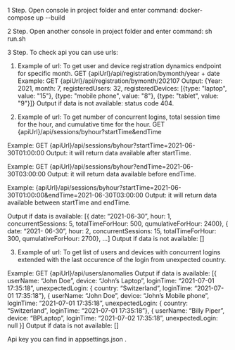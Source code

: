 1 Step.
Open console in project folder and enter command: docker-compose up --build

2 Step.
Open another console in project folder and enter command: sh run.sh

3 Step.
To check api you can use urls:

1) Example of url:
To get user and device registration dynamics endpoint for specific month.
         GET {apiUrl}/api/registration/bymonth/year + date
Example: GET {apiUrl}/api/registration/bymonth/202107
Output: {Year: 2021, month: 7, registeredUsers: 32, registeredDevices: [{type: "laptop", value: "15"}, {type: "mobile phone", value: "8"}, {type: "tablet", value: "9"}]}
Output if data is not available: status code 404.

2) Example of url:
To get number of concurrent logins, total session time for the hour, and cumulative time for the hour.
         GET {apiUrl}/api/sessions/byhour?startTime&endTime

Example: GET {apiUrl}/api/sessions/byhour?startTime=2021-06-30T01:00:00
Output: it will return data available after startTime.

Example: GET {apiUrl}/api/sessions/byhour?endTime=2021-06-30T03:00:00
Output: it will return data available before endTime.

Example: {apiUrl}/api/sessions/byhour?startTime=2021-06-30T01:00:00&endTime=2021-06-30T03:00:00
Output: it will return data available between startTime and endTime.

Output if data is available: [{ date: “2021-06-30”, hour: 1, concurrentSessions: 5, totalTimeForHour: 500, qumulativeForHour: 2400}, { date: “2021-
06-30”, hour: 2, concurrentSessions: 15, totalTimeForHour: 300, qumulativeForHour: 2700}, ...]
Output if data is not available: []

3) Example of url:
To get list of users and devices with concurrent logins extended with the last occurence of the login from unexpected country.

Example: GET {apiUrl}/api/users/anomalies
Output if data is available: [{ userName: “John Doe”, device: “John’s Laptop”, loginTime: “2021-07-01 17:35:18”, unexpectedLogin: { country:
“Switzerland”, loginTime: “2021-07-01 17:35:18”}, { userName: “John Doe”, device: “John’s Mobile phone”, loginTime:
“2021-07-01 17:35:18”, unexpectedLogin: { country: “Switzerland”, loginTime: “2021-07-01 17:35:18”}, { userName:
“Billy Piper”, device: “BPLaptop”, loginTime: “2021-07-02 17:35:18”, unexpectedLogin: null }]
Output if data is not available: []

Api key you can find in appsettings.json . 